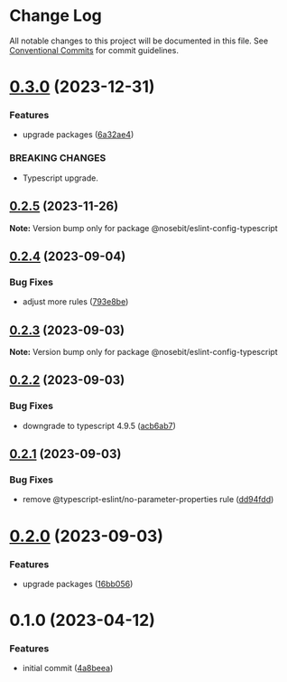 # Change Log

All notable changes to this project will be documented in this file.
See [Conventional Commits](https://conventionalcommits.org) for commit guidelines.

# [0.3.0](https://github.com/nosebit/eslint-config/compare/@nosebit/eslint-config-typescript@0.2.5...@nosebit/eslint-config-typescript@0.3.0) (2023-12-31)


### Features

* upgrade packages ([6a32ae4](https://github.com/nosebit/eslint-config/commit/6a32ae4a9ea08e671d5b0bf2ebde548a4d927a3e))


### BREAKING CHANGES

* Typescript upgrade.





## [0.2.5](https://github.com/nosebit/eslint-config/compare/@nosebit/eslint-config-typescript@0.2.4...@nosebit/eslint-config-typescript@0.2.5) (2023-11-26)

**Note:** Version bump only for package @nosebit/eslint-config-typescript





## [0.2.4](https://github.com/nosebit/eslint-config/compare/@nosebit/eslint-config-typescript@0.2.3...@nosebit/eslint-config-typescript@0.2.4) (2023-09-04)


### Bug Fixes

* adjust more rules ([793e8be](https://github.com/nosebit/eslint-config/commit/793e8be59d60f65b95f9aa12bd50424bdbaa39a9))





## [0.2.3](https://github.com/nosebit/eslint-config/compare/@nosebit/eslint-config-typescript@0.2.2...@nosebit/eslint-config-typescript@0.2.3) (2023-09-03)

**Note:** Version bump only for package @nosebit/eslint-config-typescript





## [0.2.2](https://github.com/nosebit/eslint-config/compare/@nosebit/eslint-config-typescript@0.2.1...@nosebit/eslint-config-typescript@0.2.2) (2023-09-03)


### Bug Fixes

* downgrade to typescript 4.9.5 ([acb6ab7](https://github.com/nosebit/eslint-config/commit/acb6ab7fee29a93630888a0c34a332d142edfe7e))





## [0.2.1](https://github.com/nosebit/eslint-config/compare/@nosebit/eslint-config-typescript@0.2.0...@nosebit/eslint-config-typescript@0.2.1) (2023-09-03)


### Bug Fixes

* remove @typescript-eslint/no-parameter-properties rule ([dd94fdd](https://github.com/nosebit/eslint-config/commit/dd94fdd60adb81d3176ba84c7a4c47d5e70a46a3))





# [0.2.0](https://github.com/nosebit/eslint-config/compare/@nosebit/eslint-config-typescript@0.1.0...@nosebit/eslint-config-typescript@0.2.0) (2023-09-03)


### Features

* upgrade packages ([16bb056](https://github.com/nosebit/eslint-config/commit/16bb0567199d5c0c98f62fb53ee864301f2c4de3))





# 0.1.0 (2023-04-12)


### Features

* initial commit ([4a8beea](https://github.com/nosebit/eslint-config/commit/4a8beea6f53473f50705fc083143b15037cd4ff4))
